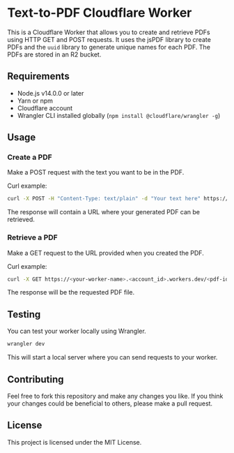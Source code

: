 # Text-to-PDF Cloudflare Worker

This is a Cloudflare Worker that allows you to create and retrieve PDFs using HTTP GET and POST requests. It uses the jsPDF library to create PDFs and the `uuid` library to generate unique names for each PDF. The PDFs are stored in an R2 bucket.

## Requirements

- Node.js v14.0.0 or later
- Yarn or npm
- Cloudflare account
- Wrangler CLI installed globally (`npm install @cloudflare/wrangler -g`)

## Usage

### Create a PDF

Make a POST request with the text you want to be in the PDF. 

Curl example:

```bash
curl -X POST -H "Content-Type: text/plain" -d "Your text here" https://<your-worker-name>.<account_id>.workers.dev
```

The response will contain a URL where your generated PDF can be retrieved.

### Retrieve a PDF

Make a GET request to the URL provided when you created the PDF.

Curl example:

```bash
curl -X GET https://<your-worker-name>.<account_id>.workers.dev/<pdf-id>
```

The response will be the requested PDF file.

## Testing

You can test your worker locally using Wrangler.

```bash
wrangler dev
```

This will start a local server where you can send requests to your worker.

## Contributing

Feel free to fork this repository and make any changes you like. If you think your changes could be beneficial to others, please make a pull request.

## License

This project is licensed under the MIT License.
